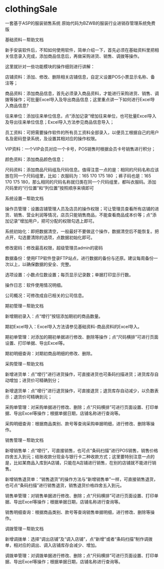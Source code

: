 # clothingSale
一套基于ASP的服装销售系统
原始代码为BZWB的服装行业进销存管理系统免费版

基础资料－帮助文档

新手安装软件后，不知如何使用软件，简单介绍一下，首先必须在基础资料里把相关信息录入完成，添加商品信息后，再做采购进货、销售、调拨等操作。

这里就针对一些功能模块的操作细则进行讲解：

店铺资料：添加、修改、删除相关店铺信息，自定义设置POS小票显示名称、备注等；

商品资料：添加商品信息，首先必须录入商品资料，才能进行采购进货、销售、调拨等操作；可批量Excel导入及导出商品信息；这里重点讲一下如何进行Excel导入商品信息?

往来单位：添加往来单位信息，点“添加记录”增加往来单位，也可批量Excel导入及导出往来单位信息；Excel导入方法参见商品信息导入；

员工资料：可把需要操作软件的所有员工资料全部录入，以便员工根据自己的用户名及密码登录系统，及设置其相对应的操作权限。

VIP资料：一个VIP会员对应一个卡号，POS销售时根据会员卡号销售进行积分；

颜色资料：添加商品颜色信息；

尺码资料：添加商品尺码组及尺码信息。值得注意一点的是：相同的尺码名称应该放在同一个尺码组里，比如：衣服码为：165 170 175 180 ；裤子码也是：165 170 175 180，那么相同的尺码名称就归类在同一个尺码组里，都叫衣服码。添加尺码里的“行位置”和“列位置”按照顺序来填即可

系统设置－帮助文档

操作员管理：设置店铺管理人员及店员的操作权限；可让管理员查看所有店铺的进货、销售、营业利润等情况，店员只能销售商品，不能查看商品成本价等；点“添加记录”增加用户，把可分配的权限勾选上即可。

系统初始化：即把数据清空，一般最好不要做这个操作，数据清空后不能恢复。把点开，勾选要清除的选项，点数据初始化即可。

修改密码：修改最高权限，超级管理员admin的密码

数据备份：使用FTP软件登录FTP站点，进行数据的备份与还原。建议每周备份一次以上，以确保数据的安全、完整。

选项设置：小数点位数设置；每页显示记录数；单据打印显示行数。

操作日志：软件使用情况明细。

公司概况：可修改成自已相关的公司信息。


期初管理－帮助文档

新增期初录入：点“增行”按钮添加期初的商品数量。

期初Excel导入：Excel导入方法请参见基础资料-商品资料的Excel导入。

期初单管理：对添加的期初单据进行修改、删除等操作；点“尺码横排”可进行页面设置、打印单据、导出Excel等。

期初明细查询：对期初商品明细的修改、删除。


采购管理－帮助文档

新增进货单：点"增行"进行进货操作，可直接进货也可条码扫描进货；进货库存自动增加；进货价可精确到分；

新增退货单：点"增行"进行退货操作，可直接退货；退货库存自动减少，以负数表示；退货价可精确到元；

采购单管理：对采购单据进行修改、删除；点“尺码横排”可进行页面设置、打印单据、导出Excel等操作；根据单据日期，店铺名称进行查询等。

采购明细查询：根据商品类别、款号等查询采购单据明细，进行修改、删除等操作。


销售管理－帮助文档

新增销售单：点“增行”，可直接销售，也可点“条码扫描”进行POS销售，销售价格四舍五入到元；结账收款分现金与银行卡二种收款方式；这里要特别注意一点的是，比如某商品入库到A店铺，只能在A店铺进行销售，在别的店铺就不能进行销售。

新增销售退货单：“销售退货”的操作方法与“新增销售单”一样，可直接销售退货，也可点“条码扫描”进行销售退货，销售退货价格四舍五入到元。

销售单管理：对销售单据进行修改、删除；点“尺码横排”可进行页面设置、打印单据、导出Excel等操作；根据单据日期，店铺名称进行查询等。

销售明细查询：根据商品类别、款号等查询销售单据明细，进行修改、删除等操作。


调拨管理－帮助文档

新增调拨单：选择“调出店铺”及“调入店铺”，点“新增”或者“条码扫描”制作调拨单，相对应的调出、调入店铺库存会减少、增加。

调拨单管理：对调拨单据进行修改、删除；点“尺码横排”可进行页面设置、打印单据、导出Excel等操作；根据单据日期，店铺名称进行查询等。

